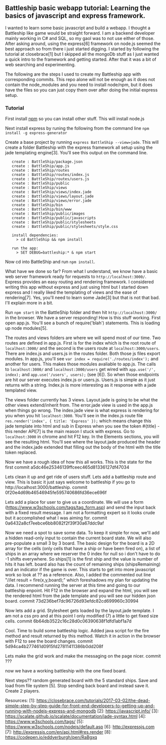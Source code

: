 ## Battleship basic webapp tutorial: Learning the basics of javascript and express framework.

I wanted to learn some basic javascript and build a webapp. I thought a Battleship like game would be straight forward. I am a backend developer mainly working in C# and SQL, so my gaol was to not use either of those. After asking around, using the express[6] framework on node.js seemed the best approach so from there i just started digging. I started by following the tutorial at closebrace[1] but I skipped all the mongoDb stuff as I just wanted a quick intro to the framework and getting started. After that it was a bit of web searching and experimenting.

The following are the steps I used to create my Battleship app with corresponding commits. This repo alone will not be enough as it does not contain the node_modules and you need to install node/npm, but it does have the files so you can just copy them over after doing the initial express setup.

### Tutorial

First install [npm](https://www.npmjs.com/) so you can install other stuff. This will install node.js

Next install express by runing the following from the command line `npm install -g express-generator`

Create a base project by running `express BattleShip --view=jade`. This will create a folder Battleship with the express framework all setup using the jade templating engine[3]. You'll see this output on the command line.

```   create : BattleShip
   create : BattleShip/package.json
   create : BattleShip/app.js
   create : BattleShip/routes
   create : BattleShip/routes/index.js
   create : BattleShip/routes/users.js
   create : BattleShip/public
   create : BattleShip/views
   create : BattleShip/views/index.jade
   create : BattleShip/views/layout.jade
   create : BattleShip/views/error.jade
   create : BattleShip/bin
   create : BattleShip/bin/www
   create : BattleShip/public/images
   create : BattleShip/public/javascripts
   create : BattleShip/public/stylesheets
   create : BattleShip/public/stylesheets/style.css

   install dependencies:
     > cd BattleShip && npm install

   run the app:
     > SET DEBUG=battleship:* & npm start
```

Now cd into BattleShip and run `npm install`.

What have we done so far? From what I understand, we know have a basic web server framework ready for requests to `http://localhost:3000/`. Express provides an easy routing and rendering framework. I considered writing this app without express and just using html but I started down express and I really liked the templating of views and the ease of rendering[7]. Yes, you'll need to learn some Jade[3] but that is not that bad. I'll explain more in a bit.

Run `npm start` in the BattleShip folder and then hit `http://localhost:3000/` in the browser. We have a server responding! How is this stuff working. First open app.js. You'll see a bunch of require('blah') statements. This is loading up node modules[5].

The routes and views folders are where we will spend most of our time. Two routes are defined in app.js. First is for the index which is the root route of `localhost:3000/` and the second is the users route at `localhost:3000/users`. There are index.js and users.js in the routes folder. Both those js files export modules. In app.js, you'll see `var index = require('./routes/index');` and another for users. This makes those modules avaliable to app.js. The calls to `localhost:3000/` and `localhost:3000/users` get wired with `app.use('/', index);` and 
`app.use('/users', users);` (see [6]). So when those endpoints are hit our server executes index.js or users.js. Users.js is simple as it just returns with a string. Index.js is more interesting as it response with a jade templated view.

The views folder currently has 3 views. Layout.jade is going to be what the other views extend/inherit from. The error.jade view is used in the app.js when things go wrong. The index.jade view is what express is rendering for you when you hit `localhost:3000`. You'll see in the index.js route file `res.render('index', { title: 'Express' });` which means change this jade template into html and sub in Express when you see the token #{title} - this render API[7] is the main reason I stuck with express. Go to `localhost:3000` in chrome and hit F12 key. In the Elements sections, you will see the resulting html. You'll see where the layout.jade produced the header and the index.jade extended that filling out the body of the html with the title token replaced.

Now we have a rough idea of how this all works. This is the state for the first commit a5dc46e25346139ffceec465d81336127df47034

Lets clean it up and get ride of users stuff. Lets add a battleship route and view. This is basic it just says welcome to battleship if you go to http://localhost:3000/battleship. commit 0f20e4d69b46546945fe595740686fd36ece696f

Lets add a place for user to give us a coordinate. We will use a form (https://www.w3schools.com/tags/tag_form.asp) and send the input back with a fixed result message. I am not a formatting expert so it looks crude but it accomplished what I was aiming for. commit 0a6432a8cf7eebce6bb8082f2f39f30a67ddc9af

Now we need a spot to save some data. To keep it simple for now, we'll add a hidden read-only input to contain the current board state. We will also pre-populate a small 3 by 3 board. The basic design for the board is a 2D array for the cells (only cells that have a ship or have been fired on), a list of ships in an array where we reserver the 0 index for null so i don't have to do -1 shifts everywhere. So ships[1] is the first ship and the value is number of hits it has left. board also has the count of remaining ships (shipsRemaining) and an indicator if the game is over. This starts to get into more javascript work so look at ?? as a reference. Also, I added the commented out line "//let result = fire(x,y,board);" which foreshadows my plan for updating the data. I recommend running the server at this time and going to our battleship enpoint. Hit F12 in the browser and expand the html, you will see the rendered html from the jade template and you will see our hidden json board. commit 73d236bef7dc96726d93efdc82cd699960c30994

Now lets add a grid. Stylesheet gets loaded by the layout.jade template. I am not a css pro and at this point I only modified (7) a little to get fixed size cells. commit 6b64db3522c16c28d0c06390638f1dfd1abf1a7d

Cool. Time to build some battleship logic. Added java script for the fire method and result returned by this method. Watch it in action in the browser with F12 to see the board changes. commit 5d94ca4b277461d0915fd27811411386b0dd208f

Lets make the grid work and make the messaging on the page nicer. commit ???

now we have a working battleship with the one fixed board.

Next steps?? random generated board with the 5 standard ships. Save and load from file system [5]. Stop sending back board and instead save it. Create 2 players.

Resources:
[1]: https://closebrace.com/tutorials/2017-03-02/the-dead-simple-step-by-step-guide-for-front-end-developers-to-getting-up-and-running-with-nodejs-express-and-mongodb
[2]: https://javascript.info/
[3]: https://scalate.github.io/scalate/documentation/jade-syntax.html
[4]: https://www.w3schools.com/tags/
[5]: https://www.w3schools.com/nodejs/default.asp
[6]: http://expressjs.com
[7]: http://expressjs.com/en/api.html#res.render
[8]: https://codepen.io/eddyerburgh/pen/RaBgxq
